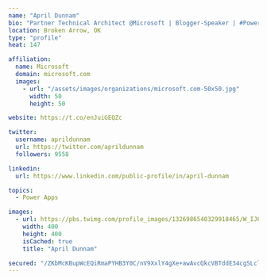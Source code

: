 ```yaml
---
name: "April Dunnam"
bio: "Partner Technical Architect @Microsoft | Blogger-Speaker | #PowerApps, #PowerAutomate, #Office365, #SharePoint | #WIT | #Karaoke Queen"
location: Broken Arrow, OK
type: "profile"
heat: 147

affiliation:
  name: Microsoft
  domain: microsoft.com
  images:
    - url: "/assets/images/organizations/microsoft.com-50x50.jpg"
      width: 50
      height: 50

website: https://t.co/enJuiGEQZc

twitter:
  username: aprildunnam
  url: https://twitter.com/aprildunnam
  followers: 9558

linkedin:
  url: https://www.linkedin.com/public-profile/in/april-dunnam

topics:
  - Power Apps

images:
  - url: https://pbs.twimg.com/profile_images/1326986540329918465/W_IJ6Ih2_400x400.jpg
    width: 400
    height: 400
    isCached: true
    title: "April Dunnam"

secured: "/ZKbMcKBupWcEQiRmaPYHB3Y0C/nV9XxlY4gXe+awAvcQkcVBTddE34cgSLclfUACnFYNkTTZ/hMq7MhbEnhZw8V8adMIziwJQEavIkP/Qve89VQEQIENuPInT4ofPzwjQysUPq6SRfk/gLHEy60qgK+hq4+vFBAUG5OKaNVZ/fZmlMbSvy0Nm8NJX4nUU1cs2o+ojrJsJicCU7xbpPB233NxYf57Y7VVOFNwGyVAybc8GDSYZnpV1FxnepKt2aQWH+p9PpOvgDOJLHmvVcVJfnnjQ+N/3RKJVAnGvklaQ8/zxgcTKRe5hq06U3Ytk8783bz2WRb1Pkc3/eFSkj0LzGk1VxSAFjnDXuAXsr9OxjN18gdM+3RmL2noU5KMWqF4c7UwQT9/KVPU5dVtYtHykJN3Smsm5deLMNOawQTnD8=;upkzyUooRroXZgBvVvqsag=="
---
```


